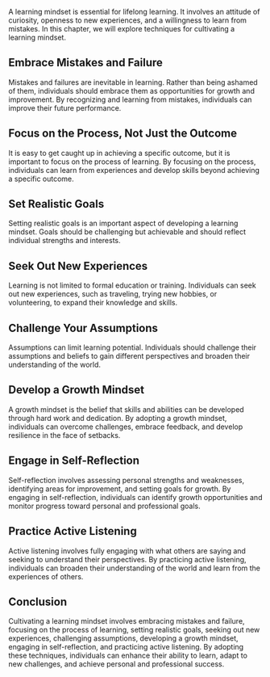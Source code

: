 
A learning mindset is essential for lifelong learning. It involves an attitude of curiosity, openness to new experiences, and a willingness to learn from mistakes. In this chapter, we will explore techniques for cultivating a learning mindset.

Embrace Mistakes and Failure
----------------------------

Mistakes and failures are inevitable in learning. Rather than being ashamed of them, individuals should embrace them as opportunities for growth and improvement. By recognizing and learning from mistakes, individuals can improve their future performance.

Focus on the Process, Not Just the Outcome
------------------------------------------

It is easy to get caught up in achieving a specific outcome, but it is important to focus on the process of learning. By focusing on the process, individuals can learn from experiences and develop skills beyond achieving a specific outcome.

Set Realistic Goals
-------------------

Setting realistic goals is an important aspect of developing a learning mindset. Goals should be challenging but achievable and should reflect individual strengths and interests.

Seek Out New Experiences
------------------------

Learning is not limited to formal education or training. Individuals can seek out new experiences, such as traveling, trying new hobbies, or volunteering, to expand their knowledge and skills.

Challenge Your Assumptions
--------------------------

Assumptions can limit learning potential. Individuals should challenge their assumptions and beliefs to gain different perspectives and broaden their understanding of the world.

Develop a Growth Mindset
------------------------

A growth mindset is the belief that skills and abilities can be developed through hard work and dedication. By adopting a growth mindset, individuals can overcome challenges, embrace feedback, and develop resilience in the face of setbacks.

Engage in Self-Reflection
-------------------------

Self-reflection involves assessing personal strengths and weaknesses, identifying areas for improvement, and setting goals for growth. By engaging in self-reflection, individuals can identify growth opportunities and monitor progress toward personal and professional goals.

Practice Active Listening
-------------------------

Active listening involves fully engaging with what others are saying and seeking to understand their perspectives. By practicing active listening, individuals can broaden their understanding of the world and learn from the experiences of others.

Conclusion
----------

Cultivating a learning mindset involves embracing mistakes and failure, focusing on the process of learning, setting realistic goals, seeking out new experiences, challenging assumptions, developing a growth mindset, engaging in self-reflection, and practicing active listening. By adopting these techniques, individuals can enhance their ability to learn, adapt to new challenges, and achieve personal and professional success.
